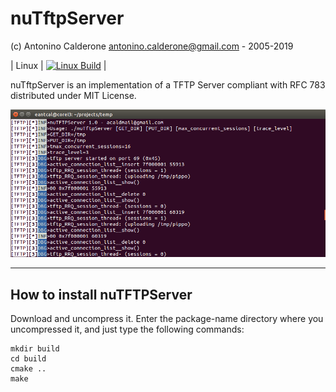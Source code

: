 # nuTftpServer
(c) Antonino Calderone <antonino.calderone@gmail.com> - 2005-2019

| Linux  | [![Linux Build](https://travis-ci.org/eantcal/nutftpserver.svg?branch=master)](https://travis-ci.org/eantcal/nutftpserver)  |


nuTftpServer is an implementation of a TFTP Server compliant with RFC 783
distributed under MIT License.

![nutftpserver](https://github.com/eantcal/nutftpserver/blob/master/tftpsrv.png)

-------------------------------------------------------------------------------
## How to install nuTFTPServer

Download and uncompress it.
Enter the package-name directory where you uncompressed it, and just type the following commands:

    mkdir build
    cd build
    cmake ..
    make

